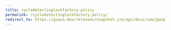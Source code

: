 ```yaml
---
title: cycledetectinglockfactory.policy
permalink: /cycledetectinglockfactory.policy/
redirect_to: https://guava.dev/releases/snapshot-jre/api/docs/com/google/common/util/concurrent/CycleDetectingLockFactory.Policy.html
---
```

